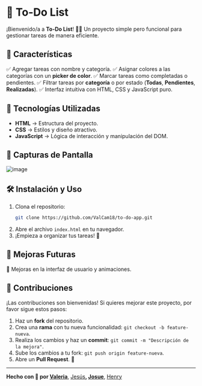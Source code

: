 # 📌 To-Do List

¡Bienvenido/a a **To-Do List**! 📝✨ Un proyecto simple pero funcional para gestionar tareas de manera eficiente.

## 🚀 Características

✅ Agregar tareas con nombre y categoría.
✅ Asignar colores a las categorías con un **picker de color**.
✅ Marcar tareas como completadas o pendientes.
✅ Filtrar tareas por **categoría** o por estado (**Todas**, **Pendientes**, **Realizadas**).
✅ Interfaz intuitiva con HTML, CSS y JavaScript puro.

## 🎨 Tecnologías Utilizadas

- **HTML** → Estructura del proyecto.
- **CSS** → Estilos y diseño atractivo.
- **JavaScript** → Lógica de interacción y manipulación del DOM.

## 📸 Capturas de Pantalla
![image](https://github.com/user-attachments/assets/1e3b67d9-d9ba-422e-8512-7586aaa1f15e)



## 🛠 Instalación y Uso

1. Clona el repositorio:
   ```bash
   git clone https://github.com/ValCam18/to-do-app.git
   ```
2. Abre el archivo `index.html` en tu navegador.
3. ¡Empieza a organizar tus tareas! 🎯

## 📌 Mejoras Futuras

🔹 Mejoras en la interfaz de usuario y animaciones.

## 🤝 Contribuciones

¡Las contribuciones son bienvenidas! Si quieres mejorar este proyecto, por favor sigue estos pasos:
1. Haz un **fork** del repositorio.
2. Crea una **rama** con tu nueva funcionalidad: `git checkout -b feature-nueva`.
3. Realiza los cambios y haz un **commit**: `git commit -m "Descripción de la mejora"`.
4. Sube los cambios a tu fork: `git push origin feature-nueva`.
5. Abre un **Pull Request**. 🚀


---
**Hecho con 💙 por [Valeria](https://github.com/ValCam18)**, [Jesús](https://github.com/misael6743413)**, [Josue](https://github.com/RoFi-2016)**, [Henry](https://github.com/HenryOmar1209)
